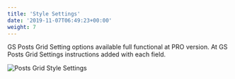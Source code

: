 ```yaml
---
title: 'Style Settings'
date: '2019-11-07T06:49:23+00:00'
weight: 7
---
```


GS Posts Grid Setting options available full functional at PRO version. At GS Posts Grid Settings instructions added with each field.

![Posts Grid Style Settings](../images/Posts_Grid_Style_Settings.png "Posts Grid Style Settings")